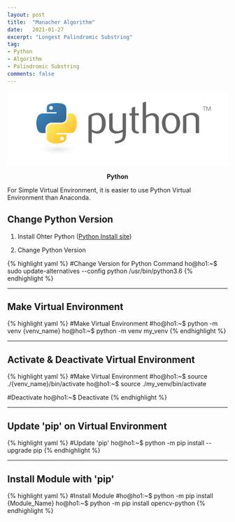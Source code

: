```yaml
---
layout: post
title:  "Manacher Algorithm"
date:   2021-01-27
excerpt: "Longest Palindromic Substring"
tag:
- Python
- Algorithm
- Palindromic Substring
comments: false
---
```


![Anaconda-logo](/assets/img/python-logo.png)    
    
<center><b>Python</b></center>

For Simple Virtual Environment, it is easier to use Python Virtual Environment than Anaconda.

## Change Python Version
1. Install Ohter Python
([Python Install site](https://www.python.org/downloads/))


2. Change Python Version

{% highlight yaml %}
#Change Version for Python Command
ho@ho1:~$ sudo update-alternatives --config python /usr/bin/python3.6
{% endhighlight %}

---

## Make Virtual Environment

{% highlight yaml %}
#Make Virtual Environment
#ho@ho1:~$ python -m venv {venv_name}
ho@ho1:~$ python -m venv my_venv
{% endhighlight %}

---

## Activate & Deactivate Virtual Environment
{% highlight yaml %}
#Make Virtual Environment
#ho@ho1:~$ source ./{venv_name}/bin/activate
ho@ho1:~$ source ./my_venv/bin/activate

#Deactivate
ho@ho1:~$ Deactivate
{% endhighlight %}

---

## Update 'pip' on Virtual Environment
{% highlight yaml %}
#Update 'pip'
ho@ho1:~$ python -m pip install --upgrade pip
{% endhighlight %}

---

## Install Module with 'pip'
{% highlight yaml %}
#Install Module
#ho@ho1:~$ python -m pip install {Module_Name}
ho@ho1:~$ python -m pip install opencv-python
{% endhighlight %}


